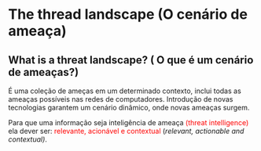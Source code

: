 # The thread landscape (O cenário de ameaça)

## What is a threat landscape? ( O que é um cenário de ameaças?)
É uma coleção de ameças em um determinado contexto, inclui todas as ameaças possíveis nas redes de computadores. Introdução de novas tecnologias garantem um cenário dinâmico, onde novas ameaças surgem.

Para que uma informação seja inteligência de ameaça <span style= 'color:red'>(threat intelligence)</span> ela dever ser: <span style='color: red'> relevante, acionável e contextual</span> (_relevant, actionable and contextual)_.